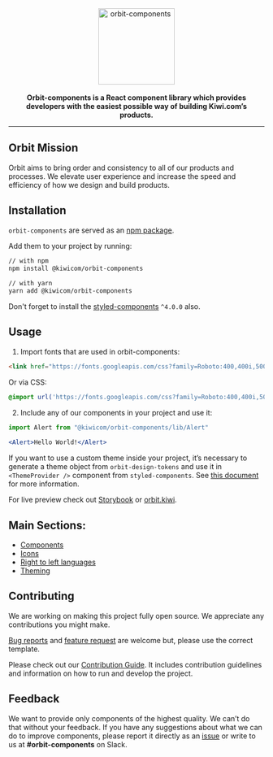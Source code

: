<div align="center">
  <a href="https://orbit.kiwi" target="_blank">
    <img alt="orbit-components" src="https://orbit.kiwi/wp-content/uploads/2018/08/orbit-components.png" srcset="https://orbit.kiwi/wp-content/uploads/2018/08/orbit-components@2x.png 2x" height="150px" />
  </a>
</div>

<br />

<div align="center">
  <strong>Orbit-components is a React component library which provides developers with the easiest possible way of building Kiwi.com’s products.</strong>
</div>

---

## Orbit Mission
Orbit aims to bring order and consistency to all of our products and processes. We elevate user experience and increase the speed and efficiency of how we design and build products.

## Installation
`orbit-components` are served as an [npm package](https://www.npmjs.com/package/@kiwicom/orbit-components).

Add them to your project by running:
```bash
// with npm
npm install @kiwicom/orbit-components
    
// with yarn
yarn add @kiwicom/orbit-components
```

Don't forget to install the [styled-components](https://github.com/styled-components/styled-components/) `^4.0.0` also.

## Usage
1. Import fonts that are used in orbit-components:

```html
<link href="https://fonts.googleapis.com/css?family=Roboto:400,400i,500,500i,700" rel="stylesheet">
```

Or via CSS:
```css
@import url('https://fonts.googleapis.com/css?family=Roboto:400,400i,500,500i,700');
```

2. Include any of our components in your project and use it:

```jsx
import Alert from "@kiwicom/orbit-components/lib/Alert"
    
<Alert>Hello World!</Alert>
```

If you want to use a custom theme inside your project, it’s necessary to generate a theme object from `orbit-design-tokens` and use it in `<ThemeProvider />` component from `styled-components`. See [this document](https://github.com/kiwicom/orbit-components/tree/master/.github/theming.md) for more information.

For live preview check out [Storybook](https://kiwicom.github.io/orbit-components/) or [orbit.kiwi](https://orbit.kiwi).
## Main Sections:
* [Components](https://github.com/kiwicom/orbit-components/tree/master/src/)
* [Icons](https://github.com/kiwicom/orbit-components/tree/master/src/Icon/README.md)
* [Right to left languages](https://github.com/kiwicom/orbit-components/tree/master/src/utils/rtl/README.md)
* [Theming](https://github.com/kiwicom/orbit-components/tree/master/.github/theming.md)

## Contributing
We are working on making this project fully open source. We appreciate any contributions you might make.

[Bug reports](https://github.com/kiwicom/orbit-components/issues/new?template=bug_report.md) and [feature request](https://github.com/kiwicom/orbit-components/issues/new?template=feature_request.md) are welcome but, please use the correct template.

Please check out our [Contribution Guide](https://github.com/kiwicom/orbit-components/tree/master/.github/contribution/README.md). It includes contribution guidelines and information on how to run and develop the project.

## Feedback
We want to provide only components of the highest quality. We can’t do that without your feedback. If you have any suggestions about what we can do to improve components, please report it directly as an [issue](https://github.com/kiwicom/orbit-components/issues/new/choose) or write to us at **#orbit-components** on Slack.
